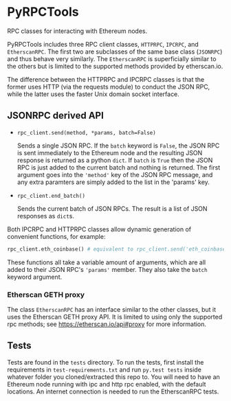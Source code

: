 # PyRPCTools
RPC classes for interacting with Ethereum nodes.

PyRPCTools includes three RPC client classes, `HTTPRPC`, `IPCRPC`, and `EtherscanRPC`. The first two are subclasses of the same base class (`JSONRPC`)
and thus behave very similarly. The `EtherscanRPC` is superficially similar to the others but is limited to the supported methods provided by etherscan.io.

The difference between the HTTPRPC and IPCRPC classes is that the former uses HTTP (via the requests module) to conduct the JSON RPC, while the latter uses the faster Unix domain socket interface. 


## JSONRPC derived API

* `rpc_client.send(method, *params, batch=False)`

   Sends a single JSON RPC. If the `batch` keyword is `False`, the JSON RPC is sent immediately to the Ethereum node and the resulting JSON response is returned as a python `dict`. If `batch` is `True` then the JSON RPC is just added to the current batch and nothing is returned. The first argument goes into the `'method'` key of the JSON RPC message, and any extra paramters are simply added to the list in the 'params' key.

* `rpc_client.end_batch()`

   Sends the current batch of JSON RPCs. The result is a list of JSON responses as `dict`s.

Both IPCRPC and HTTPRPC classes allow dynamic generation of convenient functions, for example:
```python
rpc_client.eth_coinbase() # equivalent to rpc_client.send('eth_coinbase')
```
These functions all take a variable amount of arguments, which are all added to their JSON RPC's `'params'` member.
They also take the `batch` keyword argument.

### Etherscan GETH proxy
The class `EtherscanRPC` has an interface similar to the other classes, but it uses the Etherscan GETH proxy API. It is limited to using only the supported rpc methods; see https://etherscan.io/api#proxy for more information.

## Tests

Tests are found in the `tests` directory. To run the tests, first install the requirements in `test-requirements.txt` and run `py.test tests` inside whatever folder you cloned/extracted this repo to. You will need to have an Ethereum node running with ipc and http rpc enabled, with the default locations. An internet connection is needed to run the EtherscanRPC tests.
